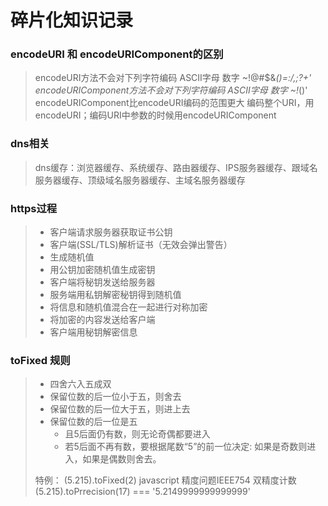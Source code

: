 # 碎片化知识记录

### encodeURI 和 encodeURIComponent的区别

> encodeURI方法不会对下列字符编码 ASCII字母 数字 ~!@#$&*()=:/,;?+'
> encodeURIComponent方法不会对下列字符编码 ASCII字母 数字 ~!*()'
> encodeURIComponent比encodeURI编码的范围更大
> 编码整个URI，用encodeURI；编码URI中参数的时候用encodeURIComponent

### dns相关

> dns缓存：浏览器缓存、系统缓存、路由器缓存、IPS服务器缓存、跟域名服务器缓存、顶级域名服务器缓存、主域名服务器缓存

### https过程

> * 客户端请求服务器获取证书公钥
> * 客户端(SSL/TLS)解析证书（无效会弹出警告）
> * 生成随机值
> * 用公钥加密随机值生成密钥
> * 客户端将秘钥发送给服务器
> * 服务端用私钥解密秘钥得到随机值
> * 将信息和随机值混合在一起进行对称加密
> * 将加密的内容发送给客户端
> * 客户端用秘钥解密信息


### toFixed 规则

> * 四舍六入五成双
> * 保留位数的后一位小于五，则舍去
> * 保留位数的后一位大于五，则进上去
> * 保留位数的后一位是五
>   * 且5后面仍有数，则无论奇偶都要进入
>   * 若5后面不再有数，要根据尾数“5”的前一位决定: 如果是奇数则进入，如果是偶数则舍去。
>
> 特例： (5.215).toFixed(2)
> javascript 精度问题IEEE754 双精度计数
> (5.215).toPrrecision(17) === '5.2149999999999999'